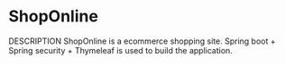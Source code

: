 # ShopOnline

DESCRIPTION
	ShopOnline is a ecommerce shopping site. Spring boot + Spring security + Thymeleaf is used to build the application.


